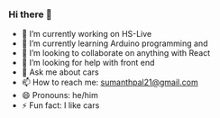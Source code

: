 ### Hi there 👋


- 🔭 I’m currently working on HS-Live
- 🌱 I’m currently learning Arduino programming and 
- 👯 I’m looking to collaborate on anything with React
- 🤔 I’m looking for help with front end
- 💬 Ask me about cars
- 📫 How to reach me: sumanthpal21@gmail.com
- 😄 Pronouns: he/him
- ⚡ Fun fact: I like cars




